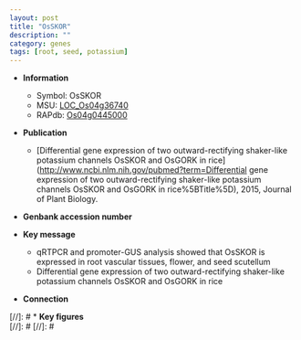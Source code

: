 ```yaml
---
layout: post
title: "OsSKOR"
description: ""
category: genes
tags: [root, seed, potassium]
---
```


* **Information**  
    + Symbol: OsSKOR  
    + MSU: [LOC_Os04g36740](http://rice.plantbiology.msu.edu/cgi-bin/ORF_infopage.cgi?orf=LOC_Os04g36740)  
    + RAPdb: [Os04g0445000](http://rapdb.dna.affrc.go.jp/viewer/gbrowse_details/irgsp1?name=Os04g0445000)  

* **Publication**  
    + [Differential gene expression of two outward-rectifying shaker-like potassium channels OsSKOR and OsGORK in rice](http://www.ncbi.nlm.nih.gov/pubmed?term=Differential gene expression of two outward-rectifying shaker-like potassium channels OsSKOR and OsGORK in rice%5BTitle%5D), 2015, Journal of Plant Biology.

* **Genbank accession number**  

* **Key message**  
    + qRTPCR and promoter-GUS analysis showed that OsSKOR is expressed in root vascular tissues, flower, and seed scutellum
    + Differential gene expression of two outward-rectifying shaker-like potassium channels OsSKOR and OsGORK in rice

* **Connection**  

[//]: # * **Key figures**  
[//]: # 
[//]: # 
